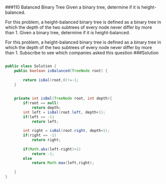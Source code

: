 ###110 Balanced Binary Tree
Given a binary tree, determine if it is height-balanced.


For this problem, a height-balanced binary tree is defined as a binary tree in which the depth of the two subtrees of every node never differ by more than 1.
Given a binary tree, determine if it is height-balanced.

For this problem, a height-balanced binary tree is defined as a binary tree in which the depth of the two subtrees of every node never differ by more than 1.
Subscribe to see which companies asked this question
###Solution
```java

public class Solution {
    public boolean isBalanced(TreeNode root) {
        
        return isBal(root,0)!=-1;
    }
    
    
    private int isBal(TreeNode root, int depth){
        if(root == null)
            return depth;
        int left = isBal(root.left, depth+1);
        if(left == -1)
            return left;
            
        int right = isBal(root.right, depth+1);
        if(right == -1)
            return right;
            
        if(Math.abs(left-right)>1)
            return -1;
        else
            return Math.max(left,right);
        
    }
}